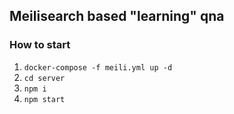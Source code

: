 ## Meilisearch based "learning" qna


### How to start
1. `docker-compose -f meili.yml up -d`
1. `cd server`
1. `npm i`
1. `npm start`